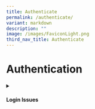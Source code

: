 ```yaml
---
title: Authenticate
permalink: /authenticate/
variant: markdown
description: ""
image: /images/FaviconLight.png
third_nav_title: Authenticate
---
```

<h1>Authentication</h1>
<details><summary><h4> Login Issues</h4></summary>	
<ul>
  <li><a href="/login-troubleshooting/authentication/login-with-mims-student/" target="_blank">Log In with MIMS (Student)</a></li>
  <li><a href="/login-troubleshooting/authentication/reset-sls-password-student/" target="_blank">Reset SLS Password (Student)</a></li>
  <li><a href="/login-troubleshooting/authentication/forgot-sls-username/" target="_blank">Forgot SLS Username</a></li>
<li><a href="/login-troubleshooting/authentication/unsuccessful-password-reset-attempts/" target="_blank">Unsuccessful Password Reset Attempts</a></li>
<li><a href="/login-troubleshooting/authentication/unlock-account/" target="_blank">Unlock Account</a></li>
</ul>
</details>